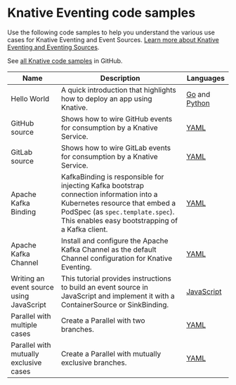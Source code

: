 # Knative Eventing code samples

Use the following code samples to help you understand the various use cases for
Knative Eventing and Event Sources.
[Learn more about Knative Eventing and Eventing Sources](../eventing/README.md).

See [all Knative code samples](https://github.com/knative/docs/tree/main/code-samples) in GitHub.

| Name                 | Description                                         | Languages                                   |
| -------------------- | --------------------------------------------------- | --------------------------------------------|
| Hello World          | A quick introduction that highlights how to deploy an app using Knative. | [Go](https://github.com/knative/docs/tree/main/code-samples/eventing/helloworld/helloworld-go) and [Python](https://github.com/knative/docs/tree/main/code-samples/eventing/helloworld/helloworld-python) |
| GitHub source        | Shows how to wire GitHub events for consumption by a Knative Service. | [YAML](https://github.com/knative/docs/tree/main/code-samples/eventing/github-source) |
| GitLab source        | Shows how to wire GitLab events for consumption by a Knative Service. | [YAML](https://github.com/knative/docs/tree/main/code-samples/eventing/gitlab-source) |
| Apache Kafka Binding | KafkaBinding is responsible for injecting Kafka bootstrap connection information into a Kubernetes resource that embed a PodSpec (as `spec.template.spec`). This enables easy bootstrapping of a Kafka client. | [YAML](https://github.com/knative/docs/tree/main/code-samples/eventing/kafka/binding) |
| Apache Kafka Channel | Install and configure the Apache Kafka Channel as the default Channel configuration for Knative Eventing. | [YAML](https://github.com/knative/docs/tree/main/code-samples/eventing/kafka/channel) |
| Writing an event source using JavaScript | This tutorial provides instructions to build an event source in JavaScript and implement it with a ContainerSource or SinkBinding. | [JavaScript](https://github.com/knative/docs/tree/main/code-samples/eventing/writing-event-source-easy-way) |
| Parallel with multiple cases           | Create a Parallel with two branches. | [YAML](https://github.com/knative/docs/tree/main/code-samples/eventing/parallel/multiple-branches) |
| Parallel with mutually exclusive cases | Create a Parallel with mutually exclusive branches. | [YAML](https://github.com/knative/docs/tree/main/code-samples/eventing/parallel/mutual-exclusivity) |
